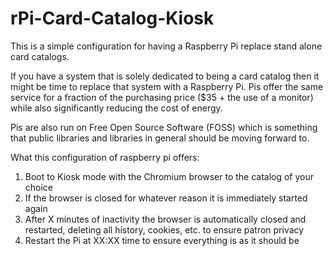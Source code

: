 # rPi-Card-Catalog-Kiosk
This is a simple configuration for having a Raspberry Pi replace stand alone card catalogs.

If you have a system that is solely dedicated to being a card catalog then it might be time to replace that system with a Raspberry Pi. Pis offer the same service for a fraction of the purchasing price ($35 + the use of a monitor) while also significantly reducing the cost of energy.

Pis are also run on Free Open Source Software (FOSS) which is something that public libraries and libraries in general should be moving forward to. 

What this configuration of raspberry pi offers:

1) Boot to Kiosk mode with the Chromium browser to the catalog of your choice
2) If the browser is closed for whatever reason it is immediately started again
3) After X minutes of inactivity the browser is automatically closed and restarted, deleting all history, cookies, etc. to ensure patron privacy
4) Restart the Pi at XX:XX time to ensure everything is as it should be
